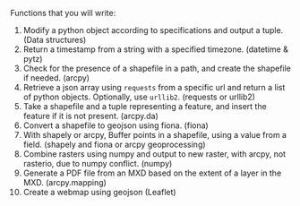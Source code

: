 Functions that you will write:  
1. Modify a python object according to specifications and output a tuple. (Data structures)  
2. Return a timestamp from a string with a specified timezone. (datetime & pytz)  
3. Check for the presence of a shapefile in a path, and create the shapefile if needed. (arcpy)  
4. Retrieve a json array using ```requests``` from a specific url and return a list of python objects. Optionally, use ```urllib2```. (requests or urllib2)  
5. Take a shapefile and a tuple representing a feature, and insert the feature if it is not present. (arcpy.da)
6. Convert a shapefile to geojson using fiona. (fiona)  
7. With shapely or arcpy, Buffer points in a shapefile, using a value from a field. (shapely and fiona or arcpy geoprocessing)  
8. Combine rasters using numpy and output to new raster, with arcpy, not rasterio, due to numpy conflict. (numpy)  
9. Generate a PDF file from an MXD based on the extent of a layer in the MXD. (arcpy.mapping)  
10. Create a webmap using geojson (Leaflet)  
